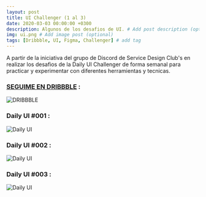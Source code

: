 ```yaml
---
layout: post
title: UI Challenger (1 al 3)
date: 2020-03-03 00:00:00 +0300
description: Algunos de los desafios de UI. # Add post description (optional)
img: ui.png # Add image post (optional)
tags: [Dribbble, UI, Figma, Challenger] # add tag
---
```


A partir de la iniciativa del grupo de Discord de Service Design Club's en realizar los desafios de la Daily UI Challenger de forma semanal para practicar y experimentar con diferentes herramientas y tecnicas.  

### [SEGUIME EN DRIBBBLE](http://dribbble.com/asirioni) : 
![DRIBBBLE]({{site.baseurl}}/assets/img/dribbble.png)



### Daily UI #001 : 

![Daily UI]({{site.baseurl}}/assets/img/login.png)



### Daily UI #002 : 

![Daily UI]({{site.baseurl}}/assets/img/cowork.png)



### Daily UI #003 : 

![Daily UI]({{site.baseurl}}/assets/img/orange.png)

